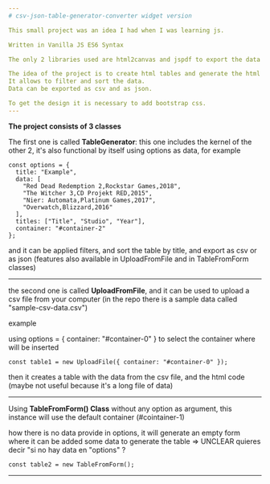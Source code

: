 ```yaml
---
# csv-json-table-generator-converter widget version

This small project was an idea I had when I was learning js.

Written in Vanilla JS ES6 Syntax

The only 2 libraries used are html2canvas and jspdf to export the data as pdf (experimental version => UNCLEAR ? WHAT IT EXPERIMENTAL ? YOUR PROJECT OR jspdf?)

The idea of the project is to create html tables and generate the html code from a csv file, or from a form, and to be able to use is in different webpages.
It allows to filter and sort the data.
Data can be exported as csv and as json.

To get the design it is necessary to add bootstrap css.
---
```


**The project consists of 3 classes**

The first one is called **TableGenerator**: this one includes the kernel of the other 2, it's also functional by itself using options as data, for example

```
const options = {
  title: "Example",
  data: [
    "Red Dead Redemption 2,Rockstar Games,2018",
    "The Witcher 3,CD Projekt RED,2015",
    "Nier: Automata,Platinum Games,2017",
    "Overwatch,Blizzard,2016"
  ],
  titles: ["Title", "Studio", "Year"],
  container: "#container-2"
};

```

and it can be applied filters, and sort the table by title, and export as csv or as json (features also available in UploadFromFile and in TableFromForm classes)

---

the second one is called **UploadFromFile**, and it can be used to upload a csv file from your computer (in the repo there is a sample data called "sample-csv-data.csv")

example

using options = { container: "#container-0" } to select the container where will be inserted

```
const table1 = new UploadFile({ container: "#container-0" });
```

then it creates a table with the data from the csv file, and the html code (maybe not useful because it's a long file of data)

---

Using **TableFromForm() Class** without any option as argument, this instance will use the default container (#cointainer-1)

how there is no data provide in options, it will generate an empty form where it can be added some data to generate the table => UNCLEAR quieres decir "si no hay data en "options" ?

```
const table2 = new TableFromForm();
```

---
